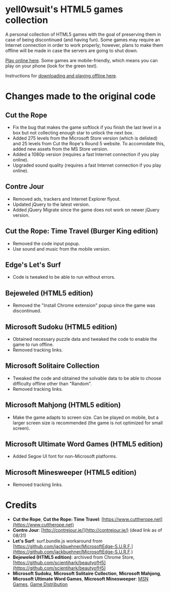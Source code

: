 # yell0wsuit's HTML5 games collection

A personal collection of HTML5 games with the goal of preserving them in case of being discontinued (and having fun). Some games may require an Internet connection in order to work properly; however, plans to make them offline will be made in case the servers are going to shut down.

[Play online here](https://yell0wsuit.github.io/html5-games/). Some games are mobile-friendly, which means you can play on your phone (look for the green text).

Instructions for [downloading and playing offline here](https://yell0wsuit.github.io/html5-games/offline.html).

# Changes made to the original code

## Cut the Rope
- Fix the bug that makes the game softlock if you finish the last level in a box but not collecting enough star to unlock the next box.
- Added 275 levels from the Microsoft Store version (which is delisted) and 25 levels from Cut the Rope's Round 5 website. To accomodate this, added new assets from the MS Store version.
- Added a 1080p version (requires a fast Internet connection if you play online).
- Upgraded sound quality (requires a fast Internet connection if you play online).

## Contre Jour
- Removed ads, trackers and Internet Explorer flyout.
- Updated jQuery to the latest version.
- Added jQuery Migrate since the game does not work on newer jQuery version.

## Cut the Rope: Time Travel (Burger King edition)
- Removed the code input popup.
- Use sound and music from the mobile version.

## Edge's Let's Surf
- Code is tweaked to be able to run without errors.

## Bejeweled (HTML5 edition)
- Removed the "Install Chrome extension" popup since the game was discontinued.

## Microsoft Sudoku (HTML5 edition)
- Obtained necessary puzzle data and tweaked the code to enable the game to run offline.
- Removed tracking links.

## Microsoft Solitaire Collection
- Tweaked the code and obtained the solvable data to be able to choose difficulty offline other than "Random".
- Removed tracking links.

## Microsoft Mahjong (HTML5 edition)
- Make the game adapts to screen size. Can be played on mobile, but a larger screen size is recommended (the game is not optimized for small screen).

## Microsoft Ultimate Word Games (HTML5 edition)
- Added Segoe UI font for non-Microsoft platforms.

## Microsoft Minesweeper (HTML5 edition)
- Removed tracking links.

# Credits
- **Cut the Rope**, **Cut the Rope: Time Travel**: [https://www.cuttherope.net](https://www.cuttherope.net)
- **Contre Jour**: [http://contrejour.ie/](http://contrejour.ie/) (dead link as of 08/31)
- **Let's Surf**: surf.bundle.js workaround from [https://github.com/jackbuehner/MicrosoftEdge-S.U.R.F.](https://github.com/jackbuehner/MicrosoftEdge-S.U.R.F.)
- **Bejeweled (HTML5 edition)**: archived from Chrome Store, [https://github.com/scientihark/beautyofH5](https://github.com/scientihark/beautyofH5)
- **Microsoft Sudoku**, **Microsoft Solitaire Collection**, **Microsoft Mahjong**, **Microsoft Ultimate Word Games**, **Microsoft Minesweeper**: [MSN Games](https://zone.msn.com/), [Game Distribution](https://gamedistribution.com/)